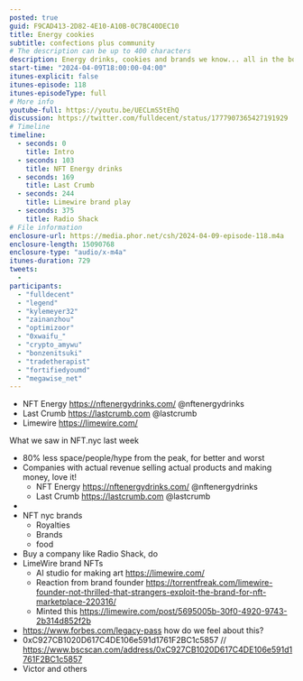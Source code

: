 ```yaml
---
posted: true
guid: F9CAD413-2D82-4E10-A10B-0C7BC40DEC10
title: Energy cookies
subtitle: confections plus community
# The description can be up to 400 characters
description: Energy drinks, cookies and brands we know... all in the booths at NFT nyc. Looking at the interesting brand plays and how the contribute to our vision. Great progress on business models.
start-time: "2024-04-09T18:00:00-04:00"
itunes-explicit: false
itunes-episode: 118
itunes-episodeType: full
# More info
youtube-full: https://youtu.be/UECLmS5tEhQ
discussion: https://twitter.com/fulldecent/status/1777907365427191929
# Timeline
timeline:
  - seconds: 0
    title: Intro
  - seconds: 103
    title: NFT Energy drinks
  - seconds: 169
    title: Last Crumb
  - seconds: 244
    title: Limewire brand play
  - seconds: 375
    title: Radio Shack
# File information
enclosure-url: https://media.phor.net/csh/2024-04-09-episode-118.m4a
enclosure-length: 15090768
enclosure-type: "audio/x-m4a"
itunes-duration: 729
tweets:
  -
participants:
  - "fulldecent"
  - "legend"
  - "kylemeyer32"
  - "zainanzhou"
  - "optimizoor"
  - "0xwaifu_"
  - "crypto_amywu"
  - "bonzenitsuki"
  - "tradetherapist"
  - "fortifiedyoumd"
  - "megawise_net"
---
```


- NFT Energy https://nftenergydrinks.com/ @nftenergydrinks
- Last Crumb https://lastcrumb.com @lastcrumb
- Limewire https://limewire.com/

<!--end of quick notes-->

What we saw in NFT.nyc last week

- 80% less space/people/hype from the peak, for better and worst
- Companies with actual revenue selling actual products and making money, love it!
  - NFT Energy https://nftenergydrinks.com/ @nftenergydrinks
  - Last Crumb https://lastcrumb.com @lastcrumb
- 
- NFT nyc brands
  - Royalties
  - Brands
  - food 
- Buy a company like Radio Shack, do
- LimeWire brand NFTs
  - AI studio for making art https://limewire.com/ 
  - Reaction from brand founder https://torrentfreak.com/limewire-founder-not-thrilled-that-strangers-exploit-the-brand-for-nft-marketplace-220316/ 
  - Minted this https://limewire.com/post/5695005b-30f0-4920-9743-2b314d852f2b 
- https://www.forbes.com/legacy-pass how do we feel about this?
- 0xC927CB1020D617C4DE106e591d1761F2BC1c5857 // https://www.bscscan.com/address/0xC927CB1020D617C4DE106e591d1761F2BC1c5857
- Victor and others